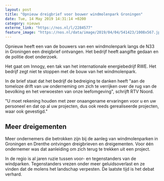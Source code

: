 ```yaml
---
layout: post
title: "Opnieuw dreigbrief voor bouwer windmolenpark Groningen"
date: Tue, 14 May 2019 14:31:14 +0200
category: nieuws
externe_link: "https://nos.nl/l/2284577"
feature_image: "https://nos.nl/data/image/2019/04/04/541423/1008x567.jpg"
---
```


<p>Opnieuw heeft een van de bouwers van een windmolenpark langs de N33 in Groningen een dreigbrief ontvangen. Het bedrijf heeft aangifte gedaan en de politie doet onderzoek.</p>
<p>Het gaat om Innogy, een tak van het internationale energiebedrijf RWE. Het bedrijf zegt niet te stoppen met de bouw van het windmolenpark.</p>
<p>In de brief staat dat het bedrijf de bedreiging te danken heeft "aan de tomeloze drift van uw onderneming om zich te verrijken over de rug van de bevolking en het verwoesten van onze leefomgeving", schrijft RTV Noord.</p>
<p>"U moet rekening houden met zeer onaangename ervaringen voor u en uw personeel en dat op al uw projecten, dus ook reeds gerealiseerde projecten, waar ook gevestigd."</p>
<h2>Meer dreigementen</h2>
<p>Meer ondernemers die betrokken zijn bij de aanleg van windmolenparken in Groningen en Drenthe ontvingen dreigbrieven en dreigementen. Voor één ondernemer was dat aanleiding om zich terug te trekken uit een project.</p>
<p>In de regio is al jaren ruzie tussen voor- en tegenstanders van de windparken. Tegenstanders vrezen onder meer geluidsoverlast en ze vinden dat de molens het landschap verpesten. De laatste tijd is het debat verhard.</p>
